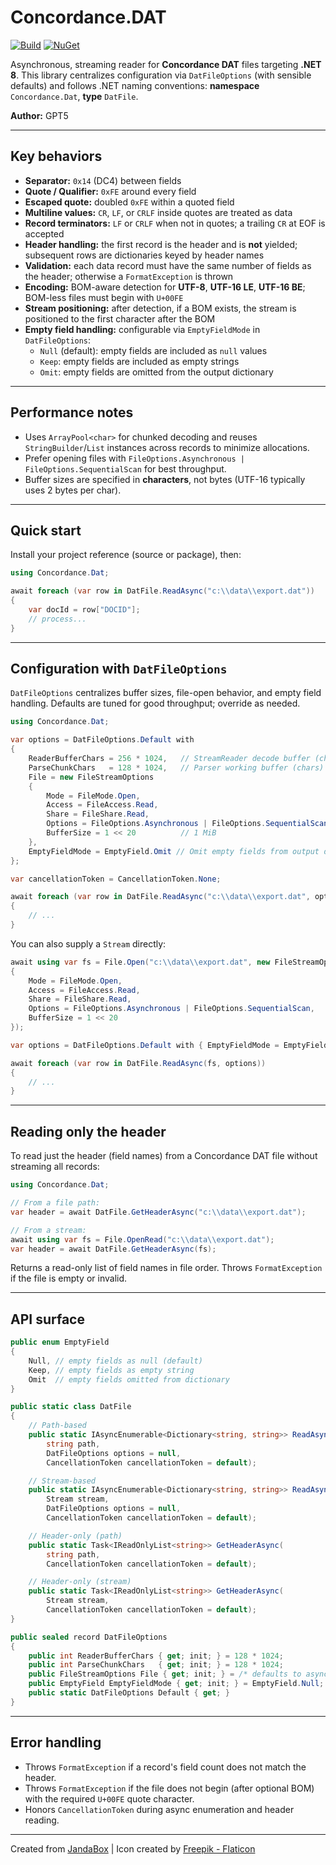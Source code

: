 # Concordance.DAT

[![Build](https://github.com/Jandini/Concordance.Dat/actions/workflows/build.yml/badge.svg)](https://github.com/Jandini/Concordance.Dat/actions/workflows/build.yml)
[![NuGet](https://github.com/Jandini/Concordance.Dat/actions/workflows/nuget.yml/badge.svg)](https://github.com/Jandini/Concordance.Dat/actions/workflows/nuget.yml)

Asynchronous, streaming reader for **Concordance DAT** files targeting **.NET 8**.
This library centralizes configuration via `DatFileOptions` (with sensible defaults) and follows .NET naming conventions: **namespace** `Concordance.Dat`, **type** `DatFile`.

**Author:** GPT5

---

## Key behaviors

* **Separator:** `0x14` (DC4) between fields
* **Quote / Qualifier:** `0xFE` around every field
* **Escaped quote:** doubled `0xFE` within a quoted field
* **Multiline values:** `CR`, `LF`, or `CRLF` inside quotes are treated as data
* **Record terminators:** `LF` or `CRLF` when not in quotes; a trailing `CR` at EOF is accepted
* **Header handling:** the first record is the header and is **not** yielded; subsequent rows are dictionaries keyed by header names
* **Validation:** each data record must have the same number of fields as the header; otherwise a `FormatException` is thrown
* **Encoding:** BOM-aware detection for **UTF-8**, **UTF-16 LE**, **UTF-16 BE**; BOM-less files must begin with `U+00FE`
* **Stream positioning:** after detection, if a BOM exists, the stream is positioned to the first character after the BOM
* **Empty field handling:** configurable via `EmptyFieldMode` in `DatFileOptions`:
  * `Null` (default): empty fields are included as `null` values
  * `Keep`: empty fields are included as empty strings
  * `Omit`: empty fields are omitted from the output dictionary

---

## Performance notes

* Uses `ArrayPool<char>` for chunked decoding and reuses `StringBuilder`/`List` instances across records to minimize allocations.
* Prefer opening files with `FileOptions.Asynchronous | FileOptions.SequentialScan` for best throughput.
* Buffer sizes are specified in **characters**, not bytes (UTF-16 typically uses 2 bytes per char).

---

## Quick start

Install your project reference (source or package), then:

```csharp
using Concordance.Dat;

await foreach (var row in DatFile.ReadAsync("c:\\data\\export.dat"))
{
    var docId = row["DOCID"];
    // process...
}
```

---

## Configuration with `DatFileOptions`

`DatFileOptions` centralizes buffer sizes, file-open behavior, and empty field handling. Defaults are tuned for good throughput; override as needed.

```csharp
using Concordance.Dat;

var options = DatFileOptions.Default with
{
    ReaderBufferChars = 256 * 1024,   // StreamReader decode buffer (chars)
    ParseChunkChars   = 128 * 1024,   // Parser working buffer (chars)
    File = new FileStreamOptions
    {
        Mode = FileMode.Open,
        Access = FileAccess.Read,
        Share = FileShare.Read,
        Options = FileOptions.Asynchronous | FileOptions.SequentialScan,
        BufferSize = 1 << 20          // 1 MiB
    },
    EmptyFieldMode = EmptyField.Omit // Omit empty fields from output dictionary
};

var cancellationToken = CancellationToken.None;

await foreach (var row in DatFile.ReadAsync("c:\\data\\export.dat", options, cancellationToken))
{
    // ...
}
```

You can also supply a `Stream` directly:

```csharp
await using var fs = File.Open("c:\\data\\export.dat", new FileStreamOptions
{
    Mode = FileMode.Open,
    Access = FileAccess.Read,
    Share = FileShare.Read,
    Options = FileOptions.Asynchronous | FileOptions.SequentialScan,
    BufferSize = 1 << 20
});

var options = DatFileOptions.Default with { EmptyFieldMode = EmptyField.Keep };

await foreach (var row in DatFile.ReadAsync(fs, options))
{
    // ...
}
```

---

## Reading only the header

To read just the header (field names) from a Concordance DAT file without streaming all records:

```csharp
using Concordance.Dat;

// From a file path:
var header = await DatFile.GetHeaderAsync("c:\\data\\export.dat");

// From a stream:
await using var fs = File.OpenRead("c:\\data\\export.dat");
var header = await DatFile.GetHeaderAsync(fs);
```

Returns a read-only list of field names in file order. Throws `FormatException` if the file is empty or invalid.

---

## API surface

```csharp
public enum EmptyField
{
    Null, // empty fields as null (default)
    Keep, // empty fields as empty string
    Omit  // empty fields omitted from dictionary
}

public static class DatFile
{
    // Path-based
    public static IAsyncEnumerable<Dictionary<string, string>> ReadAsync(
        string path,
        DatFileOptions options = null,
        CancellationToken cancellationToken = default);

    // Stream-based
    public static IAsyncEnumerable<Dictionary<string, string>> ReadAsync(
        Stream stream,
        DatFileOptions options = null,
        CancellationToken cancellationToken = default);

    // Header-only (path)
    public static Task<IReadOnlyList<string>> GetHeaderAsync(
        string path,
        CancellationToken cancellationToken = default);

    // Header-only (stream)
    public static Task<IReadOnlyList<string>> GetHeaderAsync(
        Stream stream,
        CancellationToken cancellationToken = default);
}

public sealed record DatFileOptions
{
    public int ReaderBufferChars { get; init; } = 128 * 1024;
    public int ParseChunkChars   { get; init; } = 128 * 1024;
    public FileStreamOptions File { get; init; } = /* defaults to async + sequential scan, 1 MiB */;
    public EmptyField EmptyFieldMode { get; init; } = EmptyField.Null;
    public static DatFileOptions Default { get; }
}
```

---

## Error handling

* Throws `FormatException` if a record's field count does not match the header.
* Throws `FormatException` if the file does not begin (after optional BOM) with the required `U+00FE` quote character.
* Honors `CancellationToken` during async enumeration and header reading.

---
Created from [JandaBox](https://github.com/Jandini/JandaBox) | Icon created by [Freepik - Flaticon](https://www.flaticon.com/free-icons/box)
